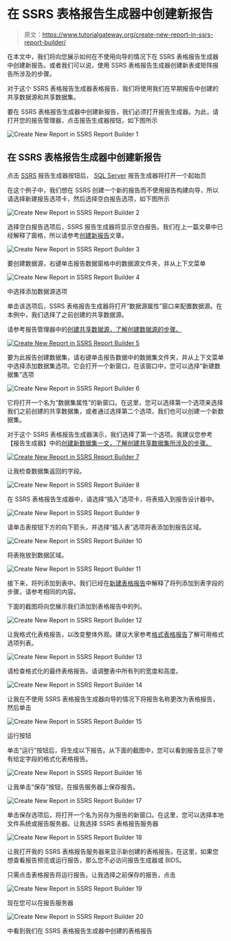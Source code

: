 # 在 SSRS 表格报告生成器中创建新报告

> 原文：<https://www.tutorialgateway.org/create-new-report-in-ssrs-report-builder/>

在本文中，我们将向您展示如何在不使用向导的情况下在 SSRS 表格报告生成器中创建新报告。或者我们可以说，使用 SSRS 表格报告生成器创建新表或矩阵报告所涉及的步骤。

对于这个 SSRS 表格报告生成器表格报告，我们将使用我们在早期报告中创建的共享数据源和共享数据集。

要在 SSRS 表格报告生成器中创建新报告，我们必须打开报告生成器。为此，请打开您的报告管理器，点击报告生成器按钮，如下图所示

![Create New Report in SSRS Report Builder 1](img/9da8c0b29e44ecc90b44ef62efe111cd.png)

## 在 SSRS 表格报告生成器中创建新报告

点击 [SSRS](https://www.tutorialgateway.org/ssrs/) 报告生成器按钮后， [SQL Server](https://www.tutorialgateway.org/sql/) 报告生成器将打开一个起始页

在这个例子中，我们想在 SSRS 创建一个新的报告而不使用报告构建向导，所以请选择新建报告选项卡，然后选择空白报告选项，如下图所示

![Create New Report in SSRS Report Builder 2](img/a48387498e9efd59318e15a6303c31c6.png)

选择空白报告选项后，SSRS 报告生成器将显示空白报告。我们在上一篇文章中已经解释了窗格，所以请参考[创建新报告](https://www.tutorialgateway.org/create-a-new-report-in-ssrs/)文章。

![Create New Report in SSRS Report Builder 3](img/0c31d1762d5b22f70a01d4fdd429c884.png)

要创建数据源，右键单击报告数据窗格中的数据源文件夹，并从上下文菜单

![Create New Report in SSRS Report Builder 4](img/16a5ddb32d7a47918d2dd35b3f29a453.png)

中选择添加数据源选项

单击该选项后，SSRS 表格报告生成器将打开“数据源属性”窗口来配置数据源。在本例中，我们选择了之前创建的共享数据源。

请参考报告管理器中的[创建共享数据源，了解创建数据源的步骤。](https://www.tutorialgateway.org/data-source-in-ssrs-report-manager/)

[![Create New Report in SSRS Report Builder 5](img/7d9173ae3e8c90e1634d1eaece08923c.png)](https://www.tutorialgateway.org/data-source-in-ssrs-report-manager/)

要为此报告创建数据集，请右键单击报告数据中的数据集文件夹，并从上下文菜单中选择添加数据集选项。它会打开一个新窗口，在该窗口中，您可以选择“新建数据集”选项

![Create New Report in SSRS Report Builder 6](img/8b765d04ca0ed38a4333eeb9ba6e8b18.png)

它将打开一个名为“数据集属性”的新窗口。在这里，您可以选择第一个选项来选择我们之前创建的共享数据集，或者通过选择第二个选项，我们也可以创建一个新数据集。

对于这个 SSRS 表格报告生成器演示，我们选择了第一个选项。我建议您参考【报告生成器】中的[创建新数据集一文，了解创建共享数据集所涉及的步骤。](https://www.tutorialgateway.org/create-a-new-dataset-using-ssrs-report-builder-wizard/)

[![Create New Report in SSRS Report Builder 7](img/40f3dc664d2543967ebe4d0f531a8672.png)](https://www.tutorialgateway.org/create-a-new-dataset-using-ssrs-report-builder-wizard/)

让我检查数据集返回的字段。

![Create New Report in SSRS Report Builder 8](img/e6cf6f38cf22bacec5dd3bcdc5766bd2.png)

在 SSRS 表格报告生成器中，请选择“插入”选项卡，将表插入到报告设计器中。

![Create New Report in SSRS Report Builder 9](img/fc2ddf7bd1ddcb0ebbd6404d567223ee.png)

请单击表按钮下方的向下箭头，并选择“插入表”选项将表添加到报告区域。

![Create New Report in SSRS Report Builder 10](img/4f6cf16187a2ad638c3569b8249fdd1e.png)

将表拖放到数据区域。

![Create New Report in SSRS Report Builder 11](img/857ffaa9adbe22a39fa76898364f172b.png)

接下来，将列添加到表中。我们已经在[新建表格报告](https://www.tutorialgateway.org/ssrs-table-report/)中解释了将列添加到表字段的步骤，请参考相同的内容。

下面的截图将向您展示我们添加到表格报告中的列。

![Create New Report in SSRS Report Builder 12](img/9f53d38b189f4a42c9a999f6806afccf.png)

让我格式化表格报告，以改变整体外观。建议大家参考[格式表格报告](https://www.tutorialgateway.org/format-table-report-in-ssrs/)了解可用格式选项列表。

![Create New Report in SSRS Report Builder 13](img/2224745f80bcdaa97a689b3866c4c878.png)

请检查格式化的最终表格报告。请调整表中所有列的宽度和高度。

![Create New Report in SSRS Report Builder 14](img/cb8c9c265d9d87f011f2a1a6fcd36d89.png)

让我在不使用 SSRS 表格报告生成器向导的情况下将报告名称更改为表格报告，然后单击

![Create New Report in SSRS Report Builder 15](img/0fd708434a7a658c6ee1218e484f9679.png)

运行按钮

单击“运行”按钮后，将生成以下报告。从下面的截图中，您可以看到报告显示了带有给定字段的格式化表格报告。

![Create New Report in SSRS Report Builder 16](img/efe3d90abf648b4995c19bb0ad7da88b.png)

让我单击“保存”按钮，在报告服务器上保存报告。

![Create New Report in SSRS Report Builder 17](img/4321d8254194206c6d3be4ec3da45af9.png)

单击保存选项后，将打开一个名为另存为报告的新窗口。在这里，您可以选择本地文件系统或报告服务器。让我选择 SSRS 表格报告服务器

![Create New Report in SSRS Report Builder 18](img/c4937de1fe6453f1d05a3361d045eda9.png)

让我打开我的 SSRS 表格报告服务器来显示新创建的表格报告。在这里，如果您想查看报告预览或运行报告，那么您不必访问报告生成器或 BIDS。

只需点击表格报告将运行报告。让我选择之前保存的报告，点击

![Create New Report in SSRS Report Builder 19](img/5c293e4e1a0d1892fee4320636ff4fec.png)

现在您可以在报告服务器

![Create New Report in SSRS Report Builder 20](img/204fdb5d129da55ce5de848bad6cb7fc.png)

中看到我们在 SSRS 表格报告生成器中创建的表格报告